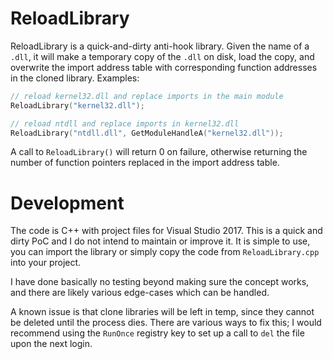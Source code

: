 # ReloadLibrary

ReloadLibrary is a quick-and-dirty anti-hook library. Given the name of a `.dll`, it will make a temporary copy of the `.dll` on disk, load the copy, and overwrite the import address table with corresponding function addresses in the cloned library. Examples:
```cpp
// reload kernel32.dll and replace imports in the main module
ReloadLibrary("kernel32.dll");

// reload ntdll and replace imports in kernel32.dll
ReloadLibrary("ntdll.dll", GetModuleHandleA("kernel32.dll"));
```

A call to `ReloadLibrary()` will return 0 on failure, otherwise returning the number of function pointers replaced in the import address table.

# Development

The code is C++ with project files for Visual Studio 2017. This is a quick and dirty PoC and I do not intend to maintain or improve it. It is simple to use, you can import the library or simply copy the code from `ReloadLibrary.cpp` into your project.

I have done basically no testing beyond making sure the concept works, and there are likely various edge-cases which can be handled.

A known issue is that clone libraries will be left in temp, since they cannot be deleted until the process dies. There are various ways to fix this; I would recommend using the `RunOnce` registry key to set up a call to `del` the file upon the next login.